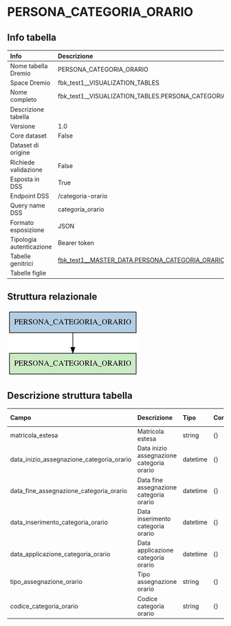 # PERSONA_CATEGORIA_ORARIO

## Info tabella

| Info                     | Descrizione                                                                                                                   |
|:-------------------------|:------------------------------------------------------------------------------------------------------------------------------|
| Nome tabella Dremio      | PERSONA_CATEGORIA_ORARIO                                                                                                      |
| Space Dremio             | fbk_test1__VISUALIZATION_TABLES                                                                                               |
| Nome completo            | fbk_test1__VISUALIZATION_TABLES.PERSONA_CATEGORIA_ORARIO                                                                      |
| Descrizione tabella      |                                                                                                                               |
| Versione                 | 1.0                                                                                                                           |
| Core dataset             | False                                                                                                                         |
| Dataset di origine       |                                                                                                                               |
| Richiede validazione     | False                                                                                                                         |
| Esposta in DSS           | True                                                                                                                          |
| Endpoint DSS             | /categoria-orario                                                                                                             |
| Query name DSS           | categoria_orario                                                                                                              |
| Formato esposizione      | JSON                                                                                                                          |
| Tipologia autenticazione | Bearer token                                                                                                                  |
| Tabelle genitrici        | [fbk_test1__MASTER_DATA.PERSONA_CATEGORIA_ORARIO](/Documentation/fbk_test1__MASTER_DATA/PERSONA_CATEGORIA_ORARIO/markdown.md) |
| Tabelle figlie           |                                                                                                                               |

## Struttura relazionale

![PERSONA_CATEGORIA_ORARIO](./graph_png.png)

## Descrizione struttura tabella

| Campo                                     | Descrizione                               | Tipo     | Constraints   | Linked data   | errors   |
|:------------------------------------------|:------------------------------------------|:---------|:--------------|:--------------|:---------|
| matricola_estesa                          | Matricola estesa                          | string   | {}            |               | {}       |
| data_inizio_assegnazione_categoria_orario | Data inizio assegnazione categoria orario | datetime | {}            |               | {}       |
| data_fine_assegnazione_categoria_orario   | Data fine assegnazione categoria orario   | datetime | {}            |               | {}       |
| data_inserimento_categoria_orario         | Data inserimento categoria orario         | datetime | {}            |               | {}       |
| data_applicazione_categoria_orario        | Data applicazione categoria orario        | datetime | {}            |               | {}       |
| tipo_assegnazione_orario                  | Tipo assegnazione orario                  | string   | {}            |               | {}       |
| codice_categoria_orario                   | Codice categoria orario                   | string   | {}            |               | {}       |
